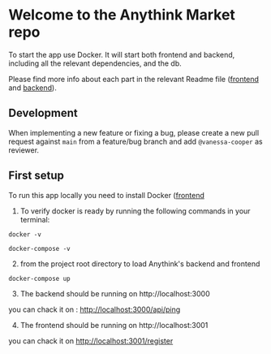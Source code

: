 # Welcome to the Anythink Market repo

To start the app use Docker. It will start both frontend and backend, including all the relevant dependencies, and the db.

Please find more info about each part in the relevant Readme file ([frontend](frontend/readme.md) and [backend](backend/README.md)).

## Development

When implementing a new feature or fixing a bug, please create a new pull request against `main` from a feature/bug branch and add `@vanessa-cooper` as reviewer.

## First setup

To run this app locally you need to install Docker ([frontend](https://docs.docker.com/get-docker/)

1. To verify docker is ready by running the following commands in your terminal:
```
docker -v
```
```
docker-compose -v
```

2.  from the project root directory to load Anythink's backend and frontend
```
docker-compose up
```

3. The backend should be running on  http://localhost:3000

you can chack it on :
[http://localhost:3000/api/ping](http://localhost:3000/api/ping) 


4. The frontend  should be running on  http://localhost:3001

you can chack it on [http://localhost:3001/register](http://localhost:3001/register) 